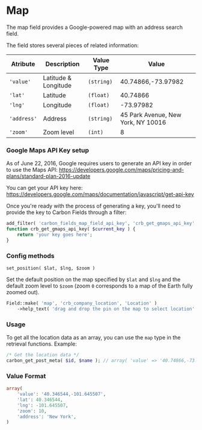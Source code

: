 # Map

The map field provides a Google-powered map with an address search field.

The field stores several pieces of related information:

| Atribute	| Description          | Value Type   | Value                              |
| ----------| -------------------- | ------------ | ---------------------------------- |
| `'value'`   | Latitude & Longitude | `(string)`   | 40.74866,-73.97982                 |
| `'lat'`     | Latitude             | `(float)`    | 40.74866                           |
| `'lng'`     | Longitude            | `(float)`    | -73.97982                          |
| `'address'` | Address              | `(string)`   | 45 Park Avenue, New York, NY 10016 |
| `'zoom'`    | Zoom level           | `(int)`      | 8                                  |

### Google Maps API Key setup

As of June 22, 2016, Google requires users to generate an API key in order to use the Maps API: <https://developers.google.com/maps/pricing-and-plans/standard-plan-2016-update>

You can get your API key here: https://developers.google.com/maps/documentation/javascript/get-api-key

Once you're ready with the process of generating a key, you'll need to provide the key to Carbon Fields through a filter:
```php
add_filter( 'carbon_fields_map_field_api_key', 'crb_get_gmaps_api_key' );
function crb_get_gmaps_api_key( $current_key ) {
	return 'your key goes here';
}
```

### Config methods

`set_position( $lat, $lng, $zoom )`

Set the default position on the map specified by `$lat` and `$lng` and the default zoom level to `$zoom` (zoom `0` corresponds to a map of the Earth fully zoomed out).

```php
Field::make( 'map', 'crb_company_location', 'Location' )
	->help_text( 'drag and drop the pin on the map to select location' )
```

### Usage

To get all the location data as an array, you can use the `map` type in the retrieval functions. Example:

```php
/* Get the location data */
carbon_get_post_meta( $id, $name ); // array( 'value' => '40.74866,-73.97982', lat' => 40.74866, 'lng' => -73.97982, 'address' => '45 Park Avenue,  New York, NY 10016', 'zoom' => 8)
```

### Value Format

```php
array(
	'value': '40.346544,-101.645507',
	'lat': 40.346544,
	'lng': -101.645507,
	'zoom': 10,
	'address': 'New York',
)
```